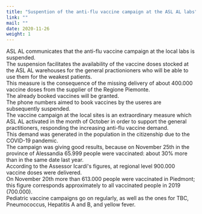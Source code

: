 ```yaml
---
title: "Suspention of the anti-flu vaccine campaign at the ASL AL labs"
link: ""
mail: ""
date: 2020-11-26
weight: 1
---
```


ASL AL communicates that the anti-flu vaccine campaign at the local labs is suspended.  
The suspension facilitates the availability of the vaccine doses stocked at the ASL AL warehouses for the general practionioners who will be able to use them for the weakest patients.  
This measure is the consequence of the missing delivery of about 400.000 vaccine doses from the supplier of the Regione Piemonte.  
The already booked vaccines will be granted.  
The phone numbers aimed to book vaccines by the useres are subsequently suspended.  
The vaccine campaign at the local sites is an extraordinary measure which ASL AL activated in the month of October in order to support the general practitioners, responding the increasing anti-flu vaccine demand.  
This demand was generated in the population in the citizenship due to the COVID-19 pandemic.  
The campaign was giving good results, because on November 25th in the province of Alessandia 65.999 people were vaccinated: about 30% more than in the same date last year.  
According to the Assessor Icardi's figures, at regional level 900.000 vaccine doses were delivered.  
On November 20th more than 613.000 people were vaccinated in Piedmont; this figure corresponds approximately to all vaccinated people in 2019 (700.000).  
Pediatric vaccine campaigns go on regularly, as well as the ones for TBC, Pneumococcus, Hepatitis A and B,  and yellow fever.
